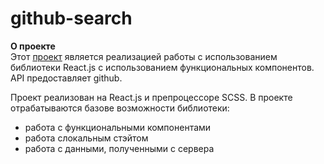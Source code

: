 # github-search

**О проекте**  
Этот [проект](https://kombojiec.github.io/profile/kombojiec) является реализацией работы с использованием библиотеки React.js с использованием функциональных компонентов. API предоставляет  github.  

Проект реализован на React.js и препроцессоре SCSS. В проекте отрабатываются базове возможности библиотеки:
* работа с функциональными компонентами
* работа слокальным стэйтом
* работа с данными, полученными с сервера


